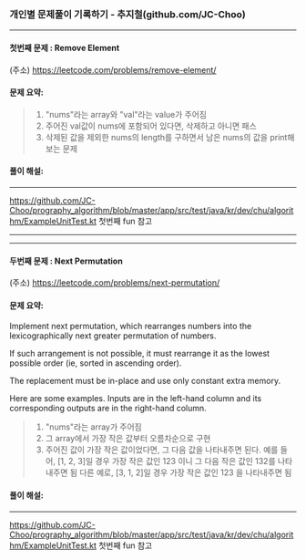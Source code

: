 ### 개인별 문제풀이 기록하기 - 추지철(github.com/JC-Choo)

---

#### 첫번째 문제 : Remove Element

(주소) https://leetcode.com/problems/remove-element/



#### 문제 요약:
> 1. "nums"라는 array와 "val"라는 value가 주어짐 
> 2. 주어진 val값이 nums에 포함되어 있다면, 삭제하고 아니면 패스
> 3. 삭제된 값을 제외한 nums의 length를 구하면서 남은 nums의 값을 print해보는 문제


#### 풀이 해설:

---
https://github.com/JC-Choo/prography_algorithm/blob/master/app/src/test/java/kr/dev/chu/algorithm/ExampleUnitTest.kt
첫번째 fun 참고


---

---

#### 두번째 문제 : Next Permutation

(주소) https://leetcode.com/problems/next-permutation/



#### 문제 요약:
Implement next permutation, which rearranges numbers into the lexicographically next greater permutation of numbers.

If such arrangement is not possible, it must rearrange it as the lowest possible order (ie, sorted in ascending order).

The replacement must be in-place and use only constant extra memory.

Here are some examples. Inputs are in the left-hand column and its corresponding outputs are in the right-hand column.

> 1. "nums"라는 array가 주어짐 
> 2. 그 array에서 가장 작은 값부터 오름차순으로 구현
> 3. 주어진 값이 가장 작은 값이었다면, 그 다음 값을 나타내주면 된다.
예를 들어, [1, 2, 3]일 경우 가장 작은 값인 123 이니 그 다음 작은 값인 132를 나타내주면 됨
다른 예로, [3, 1, 2]일 경우 가장 작은 값인 123 을 나타내주면 됨


#### 풀이 해설:

---
https://github.com/JC-Choo/prography_algorithm/blob/master/app/src/test/java/kr/dev/chu/algorithm/ExampleUnitTest.kt
첫번째 fun 참고

